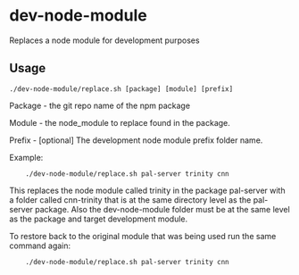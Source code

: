 # dev-node-module
Replaces a node module for development purposes

## Usage

```
./dev-node-module/replace.sh [package] [module] [prefix]
```

Package - the git repo name of the npm package

Module - the node_module to replace found in the package.

Prefix - [optional] The development node module prefix folder name.

Example:

```
    ./dev-node-module/replace.sh pal-server trinity cnn
```

This replaces the node module called trinity in the package pal-server
with a folder called cnn-trinity that is at the same directory level as
the pal-server package. Also the dev-node-module folder must be at the
same level as the package and target development module.

To restore back to the original module that was being used run the same
command again:

```
    ./dev-node-module/replace.sh pal-server trinity cnn
```
